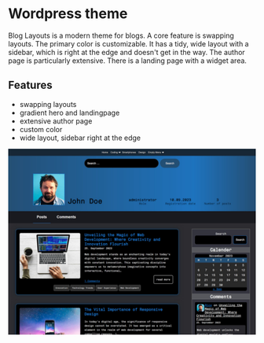 # Wordpress theme

Blog Layouts is a modern theme for blogs. A core feature is swapping layouts. 
The primary color is customizable. It has a tidy, wide layout with a sidebar,
which is right at the edge and doesn't get in the way. The author page is
particularly extensive. There is a landing page with a widget area.

## Features

- swapping layouts
- gradient hero and landingpage
- extensive author page
- custom color
- wide layout, sidebar right at the edge

![Preview](/screenshot.jpg)
